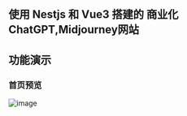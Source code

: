 ## 使用 Nestjs 和 Vue3 搭建的 商业化ChatGPT,Midjourney网站
## 功能演示
### 首页预览
![image](https://github.com/sfvsfv/ChatGPT-PLus/assets/62045791/d7db7171-0de7-4897-a9e2-9e04b238f02b)
